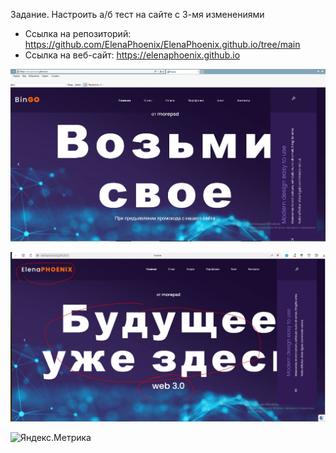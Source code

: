 Задание. Настроить а/б тест на сайте с 3-мя изменениями

* Ссылка на репозиторий: https://github.com/ElenaPhoenix/ElenaPhoenix.github.io/tree/main
* Ссылка на веб-сайт: https://elenaphoenix.github.io

![Оригинал](Hw1.JPG)

![Измененный](Hw2.JPG)

![Яндекс.Метрика](Hw3.JPG)
